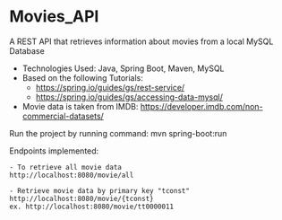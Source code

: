 # Movies_API
 A REST API that retrieves information about movies from a local MySQL Database

- Technologies Used: Java, Spring Boot, Maven, MySQL
- Based on the following Tutorials:
    - https://spring.io/guides/gs/rest-service/
    - https://spring.io/guides/gs/accessing-data-mysql/
- Movie data is taken from IMDB: https://developer.imdb.com/non-commercial-datasets/

Run the project by running command:
    mvn spring-boot:run

Endpoints implemented:

    - To retrieve all movie data
    http://localhost:8080/movie/all
    
    - Retrieve movie data by primary key "tconst"
    http://localhost:8080/movie/{tconst}
    ex. http://localhost:8080/movie/tt0000011
